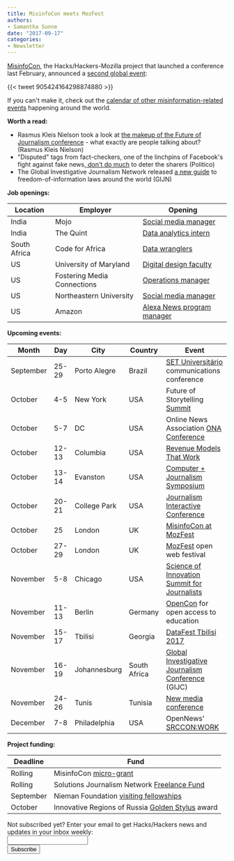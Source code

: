 ```yaml
---
title: MisinfoCon meets MozFest
authors:
- Samantha Sunne
date: "2017-09-17"
categories:
- Newsletter
---
```


[MisinfoCon](Misinfocon.com), the Hacks/Hackers-Mozilla project that launched a conference last February, announced a [second global event](https://misinfocon.com/misinfocon-is-back-well-see-you-at-the-mozilla-festival-in-london-fb8ea5f8c42b):

{{< tweet 905424164298874880 >}}

If you can't make it, check out the [calendar of other misinformation-related events](https://hackshackers.github.io/misinfocon-event-calendar/) happening around the world.

**Worth a read:**

* Rasmus Kleis Nielson took a look at [the makeup of the Future of Journalism conference](https://rasmuskleisnielsen.net/2017/09/14/what-is-journalism-studies-studying/) - what exactly are people talking about? (Rasmus Kleis Nielson)
* "Disputed" tags from fact-checkers, one of the linchpins of Facebook's fight against fake news,[ don't do much](http://www.politico.com/story/2017/09/11/facebook-fake-news-fact-checks-242567) to deter the sharers (Politico)
* The Global Investigative Journalism Network released [a new guide](https://gijn.org/2017/09/04/tips-and-resources-for-setting-information-free-gijns-new-global-guide/?mc_cid=ab720d4947&mc_eid=819f761f16) to freedom-of-information laws around the world (GIJN)

**Job openings:**

| Location | Employer | Opening |
| -------- | -------- | ------- |
India | Mojo | [Social media manager](https://hackpack.press/feed/snap/4066)
India | The Quint | [Data analytics intern](https://hackpack.press/feed/snap/4068)
South Africa | Code for Africa | [Data wranglers](http://www.journalism.co.za/blog/code4africa-seeking-data-wranglers/)
US | University of Maryland | [Digital design faculty](http://careers.journalists.org/jobs/10279332/professional-track-faculty)
US | Fostering Media Connections | [Operations manager](https://inn.org/job/fostering-media-connections-los-angeles-2539-operations-manager/)
US | Northeastern University | [Social media manager](https://neu.peopleadmin.com/postings/50433)
US | Amazon | [Alexa News program manager](https://www.amazon.jobs/en-gb/jobs/575346/senior-technical-program-manager-alexa)

**Upcoming events:**

| Month | Day | City | Country | Event |
| ----- | --- | ---- | ------- | ----- |
September | 25-29 | Porto Alegre | Brazil | [SET Universitário](http://www.pucrs.br/famecos/set/) communications conference
October | 4-5 | New York | USA | Future of Storytelling [Summit](https://futureofstorytelling.org/summit)
October | 5-7 | DC | USA | Online News Association [ONA Conference](https://ona17.journalists.org/)
October | 12-13 | Columbia | USA | [Revenue Models That Work](https://www.rjionline.org/events/revenue-models-that-work)
October | 13-14 | Evanston | USA | [Computer + Journalism Symposium](http://cj2017.northwestern.edu/)
October | 20-21 | College Park | USA | [Journalism Interactive Conference](http://journalisminteractive.com/2017/)
October | 25 | London | UK | [MisinfoCon at MozFest](https://misinfocon.com/misinfocon-is-back-well-see-you-at-the-mozilla-festival-in-london-fb8ea5f8c42b)
October | 27-29 | London | UK | [MozFest](https://mozillafestival.org/) open web festival
November | 5-8 | Chicago | USA | [Science of Innovation Summit for Journalists](http://ijnet.org/en/opportunities/science-innovation-summit-journalists-open-us)
November | 11-13 | Berlin | Germany | [OpenCon](https://apply.opencon2017.org/referral/canada) for open access to education
November | 15-17 | Tbilisi | Georgia | [DataFest Tbilisi 2017](https://docs.google.com/forms/d/e/1FAIpQLSfTuRElJilqta24D4D7FUaT3uK6Hmhmu678bKrJzrUmvYKomw/viewform)
November | 16-19 | Johannesburg | South Africa | [Global Investigative Journalism Conference](http://gijc2017.org/) (GIJC)
November | 24-26 | Tunis | Tunisia | [New media conference](http://ijnet.org/en/opportunities/travel-fellowship-available-new-media-conference-tunisia)
December | 7-8 | Philadelphia | USA | OpenNews'  [SRCCON:WORK](https://opennews.org/blog/srccon-work/)

**Project funding:**

| Deadline | Fund |
| -------- | ---- |
Rolling | MisinfoCon [micro-grant](https://docs.google.com/forms/d/e/1FAIpQLScyX13mJU0DLUaoAFijjClCOUbzKrdqfFR2gMwv0eXVKJYXyQ/viewform?c=0&w=1)
Rolling | Solutions Journalism Network [Freelance Fund](http://solutionsjournalism.org/now-offering-travel-funds-freelancers/)
September | Nieman Foundation [visiting fellowships](http://nieman.harvard.edu/fellowships/nieman-visiting-fellowships/)
October | Innovative Regions of Russia [Golden Stylus](http://ijnet.org/en/opportunities/contest-reporting-new-technologies-open-russia) award

<div id="mc_embed_signup"><form id="mc-embedded-subscribe-form" class="validate" action="//hackshackers.us1.list-manage.com/subscribe/post?u=c56f2e53d5ed6ef87f8aaa75c&amp;id=fb2bc6f10b" method="post" name="mc-embedded-subscribe-form" novalidate="" target="_blank">

<div id="mc_embed_signup_scroll">

<div class="mc-field-group"><label for="mce-EMAIL">Not subscribed yet? Enter your email to get Hacks/Hackers news and updates in your inbox weekly:  </label></div>

<div class="mc-field-group"><input id="mce-EMAIL" class="required email" name="EMAIL" type="email" value="" /></div>

<!-- real people should not fill this in and expect good things - do not remove this or risk form bot signups-->

<div style="position: absolute; left: -5000px;"><input tabindex="-1" name="b_c56f2e53d5ed6ef87f8aaa75c_fb2bc6f10b" type="text" value="" /></div>

<div class="clear"><input id="mc-embedded-subscribe" class="button" name="subscribe" type="submit" value="Subscribe" /></div>

</div>

</form></div>

<!--End mc_embed_signup-->

<meta name="twitter:card" content="summary">

<meta name="twitter:image:src" content="https://hackshackers.com/content-images/about/hackshackers_logomark.png">


